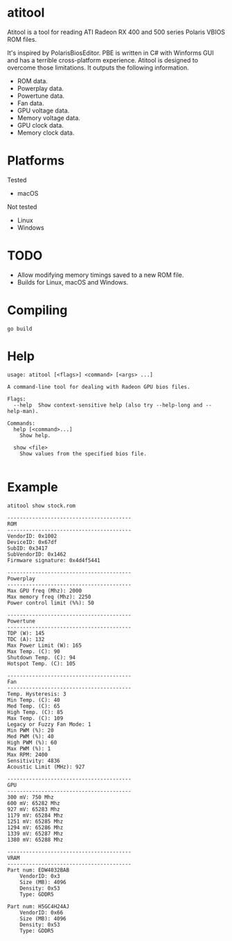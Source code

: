 # atitool
Atitool is a tool for reading ATI Radeon RX 400 and 500 series Polaris VBIOS ROM files. 

It's inspired by PolarisBiosEditor. PBE is written in C# with Winforms GUI and has a terrible cross-platform experience. Atitool is designed to overcome those limitations. It outputs the following information.

* ROM data.
* Powerplay data.
* Powertune data.
* Fan data.
* GPU voltage data.
* Memory voltage data.
* GPU clock data.
* Memory clock data.

# Platforms
Tested
* macOS

Not tested
* Linux
* Windows


# TODO
* Allow modifying memory timings saved to a new ROM file.
* Builds for Linux, macOS and Windows.

# Compiling
```
go build
```

# Help
```
usage: atitool [<flags>] <command> [<args> ...]

A command-line tool for dealing with Radeon GPU bios files.

Flags:
  --help  Show context-sensitive help (also try --help-long and --help-man).

Commands:
  help [<command>...]
    Show help.

  show <file>
    Show values from the specified bios file.
    
```

# Example
```
atitool show stock.rom

----------------------------------------
ROM
----------------------------------------
VendorID: 0x1002
DeviceID: 0x67df
SubID: 0x3417
SubVendorID: 0x1462
Firmware signature: 0x4d4f5441

----------------------------------------
Powerplay
----------------------------------------
Max GPU freq (Mhz): 2000
Max memory freq (Mhz): 2250
Power control limit (%%): 50

----------------------------------------
Powertune
----------------------------------------
TDP (W): 145
TDC (A): 132
Max Power Limit (W): 165
Max Temp. (C): 90
Shutdown Temp. (C): 94
Hotspot Temp. (C): 105

----------------------------------------
Fan
----------------------------------------
Temp. Hysteresis: 3
Min Temp. (C): 40
Med Temp. (C): 65
High Temp. (C): 85
Max Temp. (C): 109
Legacy or Fuzzy Fan Mode: 1
Min PWM (%): 20
Med PWM (%): 40
High PWM (%): 60
Max PWM (%): 1
Max RPM: 2400
Sensitivity: 4836
Acoustic Limit (MHz): 927

----------------------------------------
GPU
----------------------------------------
300 mV: 750 Mhz
600 mV: 65282 Mhz
927 mV: 65283 Mhz
1179 mV: 65284 Mhz
1251 mV: 65285 Mhz
1294 mV: 65286 Mhz
1339 mV: 65287 Mhz
1380 mV: 65288 Mhz

----------------------------------------
VRAM
----------------------------------------
Part num: EDW4032BAB
	VendorID: 0x3
	Size (MB): 4096
	Density: 0x53
	Type: GDDR5

Part num: H5GC4H24AJ
	VendorID: 0x66
	Size (MB): 4096
	Density: 0x53
	Type: GDDR5
```